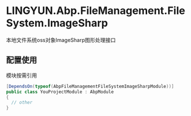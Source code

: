 # LINGYUN.Abp.FileManagement.FileSystem.ImageSharp

本地文件系统oss对象ImageSharp图形处理接口 

## 配置使用

模块按需引用

```csharp
[DependsOn(typeof(AbpFileManagementFileSystemImageSharpModule))]
public class YouProjectModule : AbpModule
{
  // other
}
```
